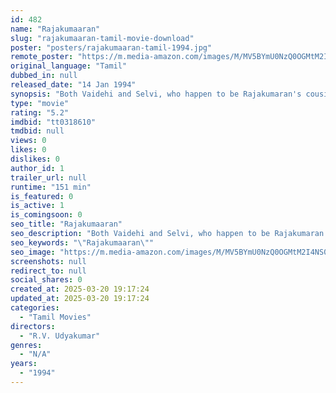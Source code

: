 ```yaml
---
id: 482
name: "Rajakumaaran"
slug: "rajakumaaran-tamil-movie-download"
poster: "posters/rajakumaaran-tamil-1994.jpg"
remote_poster: "https://m.media-amazon.com/images/M/MV5BYmU0NzQ0OGMtM2I4NS00NDllLWE2ZjYtN2Q0NzNjNjNhNzUxXkEyXkFqcGdeQXVyOTk3NTc2MzE@._V1_SX300.jpg"
original_language: "Tamil"
dubbed_in: null
released_date: "14 Jan 1994"
synopsis: "Both Vaidehi and Selvi, who happen to be Rajakumaran's cousins, are in love with him. When Vaidehi decides to commit suicide, Rajakumaran is left heartbroken."
type: "movie"
rating: "5.2"
imdbid: "tt0318610"
tmdbid: null
views: 0
likes: 0
dislikes: 0
author_id: 1
trailer_url: null
runtime: "151 min"
is_featured: 0
is_active: 1
is_comingsoon: 0
seo_title: "Rajakumaaran"
seo_description: "Both Vaidehi and Selvi, who happen to be Rajakumaran's cousins, are in love with him. When Vaidehi decides to commit suicide, Rajakumaran is left heartbroken."
seo_keywords: "\"Rajakumaaran\""
seo_image: "https://m.media-amazon.com/images/M/MV5BYmU0NzQ0OGMtM2I4NS00NDllLWE2ZjYtN2Q0NzNjNjNhNzUxXkEyXkFqcGdeQXVyOTk3NTc2MzE@._V1_SX300.jpg"
screenshots: null
redirect_to: null
social_shares: 0
created_at: 2025-03-20 19:17:24
updated_at: 2025-03-20 19:17:24
categories:
  - "Tamil Movies"
directors:
  - "R.V. Udyakumar"
genres:
  - "N/A"
years:
  - "1994"
---
```

